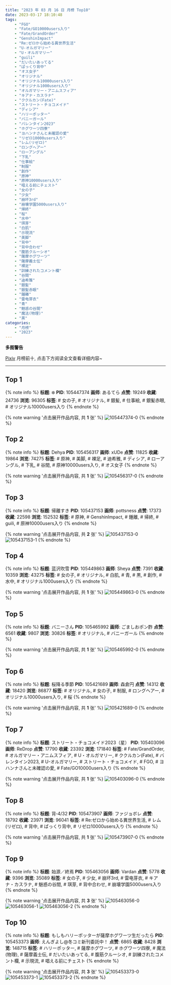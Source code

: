 ```yaml
---
title: "2023 年 03 月 16 日 月榜 Top10"
date: 2023-03-17 18:10:48
tags:
    - "FGO"
    - "Fate/GO10000users入り"
    - "Fate/GrandOrder"
    - "GenshinImpact"
    - "Re:ゼロから始める異世界生活"
    - "U-オルガマリー"
    - "U・オルガマリー"
    - "guili"
    - "だいたいあってる"
    - "ぱっくり背中"
    - "オス女子"
    - "オリジナル"
    - "オリジナル10000users入り"
    - "オリジナル1000users入り"
    - "オルガマリー・アニムスフィア"
    - "キアナ・カスラナ"
    - "ククルカン(Fate)"
    - "ストリート・チョコメイド"
    - "ディシア"
    - "ハリーポッター"
    - "バニーガール"
    - "バレンタイン2023"
    - "ホグワーツ四寮"
    - "ヨハンナさんと未確認の愛"
    - "リゼロ10000users入り"
    - "レム(リゼロ)"
    - "ロングヘアー"
    - "ローアングル"
    - "下乳"
    - "仕事絵"
    - "制服"
    - "創作"
    - "原神"
    - "原神10000users入り"
    - "唱える前にチェスト"
    - "女の子"
    - "少女"
    - "崩坏3rd"
    - "崩壊学園5000users入り"
    - "帰終"
    - "桜"
    - "水中"
    - "琪芽"
    - "白肌"
    - "示現流"
    - "美脚"
    - "背中"
    - "背中合わせ"
    - "腹筋クルーシオ"
    - "薩摩ホグワーツ"
    - "薩摩義士伝"
    - "裸足"
    - "訓練されたコメント欄"
    - "谷間"
    - "迪希雅"
    - "銀髪"
    - "銀髪赤眼"
    - "鍾離"
    - "雷电芽衣"
    - "青"
    - "魅惑の谷間"
    - "魔法(物理)"
    - "黒"
categories:
    - "月榜"
    - "2023"
---
```


<i class="fa fa-triangle-exclamation"></i>**多图警告**<i class="fa fa-triangle-exclamation"></i>

[Pixiv](https://www.pixiv.net/) 月榜前十, 点击下方阅读全文查看详细内容~

<!-- more -->

---

## Top 1

{% note info %}
**标题**: ❄️
**PID**: 105447374 **画师**: あるてら
**点赞**: 19249 **收藏**: 24736 **浏览**: 96305
**标签**: # 女の子, # オリジナル, # 銀髪, # 仕事絵, # 銀髪赤眼, # オリジナル10000users入り
{% endnote %}

{% note warning '点击展开作品内容, 共 **1** 张' %}
![105447374-0](https://i.pixiv.re/img-original/img/2023/02/17/00/00/31/105447374_p0.png)
{% endnote %}

## Top 2

{% note info %}
**标题**: Dehya
**PID**: 105456317 **画师**: xUDe
**点赞**: 11825 **收藏**: 19864 **浏览**: 74275
**标签**: # 原神, # 美脚, # 裸足, # 迪希雅, # ディシア, # ローアングル, # 下乳, # 谷間, # 原神10000users入り, # オス女子
{% endnote %}

{% note warning '点击展开作品内容, 共 **1** 张' %}
![105456317-0](https://i.pixiv.re/img-original/img/2023/02/17/10/44/31/105456317_p0.jpg)
{% endnote %}

## Top 3

{% note info %}
**标题**: 帰離すき
**PID**: 105437153 **画师**: pottsness
**点赞**: 17373 **收藏**: 22598 **浏览**: 152532
**标签**: # 原神, # GenshinImpact, # 鍾離, # 帰終, # guili, # 原神10000users入り
{% endnote %}

{% note warning '点击展开作品内容, 共 **2** 张' %}
![105437153-0](https://i.pixiv.re/img-original/img/2023/02/16/18/00/17/105437153_p0.jpg)
![105437153-1](https://i.pixiv.re/img-original/img/2023/02/16/18/00/17/105437153_p1.jpg)
{% endnote %}

## Top 4

{% note info %}
**标题**: 蓝沢吹雪
**PID**: 105449863 **画师**: Sheya
**点赞**: 7391 **收藏**: 10359 **浏览**: 43275
**标签**: # 女の子, # オリジナル, # 白肌, # 青, # 黒, # 創作, # 水中, # オリジナル1000users入り
{% endnote %}

{% note warning '点击展开作品内容, 共 **1** 张' %}
![105449863-0](https://i.pixiv.re/img-original/img/2023/02/17/01/22/36/105449863_p0.png)
{% endnote %}

## Top 5

{% note info %}
**标题**: バニーさん
**PID**: 105465992 **画师**: ごましおポン酢
**点赞**: 6561 **收藏**: 9807 **浏览**: 30826
**标签**: # オリジナル, # バニーガール
{% endnote %}

{% note warning '点击展开作品内容, 共 **1** 张' %}
![105465992-0](https://i.pixiv.re/img-original/img/2023/02/17/20/00/05/105465992_p0.png)
{% endnote %}

## Top 6

{% note info %}
**标题**: 桜降る季節
**PID**: 105421689 **画师**: 森倉円
**点赞**: 14312 **收藏**: 18420 **浏览**: 86877
**标签**: # オリジナル, # 女の子, # 制服, # ロングヘアー, # オリジナル10000users入り, # 桜
{% endnote %}

{% note warning '点击展开作品内容, 共 **1** 张' %}
![105421689-0](https://i.pixiv.re/img-original/img/2023/02/16/00/00/35/105421689_p0.jpg)
{% endnote %}

## Top 7

{% note info %}
**标题**: ストリート・チョコメイド2023（星）
**PID**: 105403096 **画师**: ReDrop
**点赞**: 17790 **收藏**: 23392 **浏览**: 171840
**标签**: # Fate/GrandOrder, # オルガマリー・アニムスフィア, # U・オルガマリー, # ククルカン(Fate), # バレンタイン2023, # U-オルガマリー, # ストリート・チョコメイド, # FGO, # ヨハンナさんと未確認の愛, # Fate/GO10000users入り
{% endnote %}

{% note warning '点击展开作品内容, 共 **1** 张' %}
![105403096-0](https://i.pixiv.re/img-original/img/2023/02/15/10/42/07/105403096_p0.jpg)
{% endnote %}

## Top 8

{% note info %}
**标题**: 背‐4/32
**PID**: 105473907 **画师**: ファジョボレ
**点赞**: 18792 **收藏**: 23971 **浏览**: 96041
**标签**: # Re:ゼロから始める異世界生活, # レム(リゼロ), # 背中, # ぱっくり背中, # リゼロ10000users入り
{% endnote %}

{% note warning '点击展开作品内容, 共 **1** 张' %}
![105473907-0](https://i.pixiv.re/img-original/img/2023/02/18/00/04/15/105473907_p0.jpg)
{% endnote %}

## Top 9

{% note info %}
**标题**: 始源／終焉
**PID**: 105463056 **画师**: Vardan
**点赞**: 5778 **收藏**: 9396 **浏览**: 35089
**标签**: # 女の子, # 少女, # 崩坏3rd, # 雷电芽衣, # キアナ・カスラナ, # 魅惑の谷間, # 琪芽, # 背中合わせ, # 崩壊学園5000users入り
{% endnote %}

{% note warning '点击展开作品内容, 共 **3** 张' %}
![105463056-0](https://i.pixiv.re/img-original/img/2023/02/17/17/59/51/105463056_p0.png)
![105463056-1](https://i.pixiv.re/img-original/img/2023/02/17/17/59/51/105463056_p1.png)
![105463056-2](https://i.pixiv.re/img-original/img/2023/02/17/17/59/51/105463056_p2.png)
{% endnote %}

## Top 10

{% note info %}
**标题**: もしもハリーポッターが薩摩ホグワーツ生だったら
**PID**: 105453373 **画师**: えんぎよし@冬コミ新刊委託中！
**点赞**: 6865 **收藏**: 8428 **浏览**: 148715
**标签**: # ハリーポッター, # 薩摩ホグワーツ, # ホグワーツ四寮, # 魔法(物理), # 薩摩義士伝, # だいたいあってる, # 腹筋クルーシオ, # 訓練されたコメント欄, # 示現流, # 唱える前にチェスト
{% endnote %}

{% note warning '点击展开作品内容, 共 **3** 张' %}
![105453373-0](https://i.pixiv.re/img-original/img/2023/02/19/14/16/08/105453373_p0.png)
![105453373-1](https://i.pixiv.re/img-original/img/2023/02/19/14/16/08/105453373_p1.png)
![105453373-2](https://i.pixiv.re/img-original/img/2023/02/19/14/16/08/105453373_p2.png)
{% endnote %}
